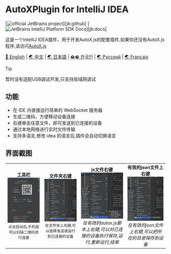 # AutoXPlugin for IntelliJ IDEA

[![official JetBrains project](https://jb.gg/badges/official-flat-square.svg)][jb:github]
[![JetBrains IntelliJ Platform SDK Docs](https://jb.gg/badges/docs.svg?style=flat-square)][jb:docs]

这是一个IntelliJ IDEA插件，用于开发AutoX.js的配套插件,如果你还没有AutoX.js程序,请访问[AutoX.js](https://github.com/aiselp/AutoX)

[🌟 English](README_en.md) | [🌏 中文](README.md) | [🌏 日本語](README_JP.md) | [�� 한국인](README_ko.md) | [🌏 Русский](README_ru.md) | [🌏 Français](README_fr.md)
> [!TIP]
> 暂时没有适配USB调试开发,只支持局域网调试

## 功能

- 在 IDE 内直接运行简单的 WebSocket 服务器
- 生成二维码，方便移动设备连接
- 右键单击任意文件，即可发送到已连接的设备
- 通过本地网络进行实时文件传输
- 支持多语言,修改 idea 的语言后,插件会自动切换语言 

## 界面截图
<div align="center">
<table>
<tr>

<td align="center">
<b>工具栏</b><br>
<img src="/img/%E6%88%AA%E5%B1%8F2025-04-03%2000.43.22.png" width="500" alt="微信赞赏码"><br>
<small>点击启动后,手机就可以扫描二维码进行连接</small>
</td>
<td align="center">
<b>文件夹右键</b><br>
<img src="img/%E6%88%AA%E5%B1%8F2025-04-02%2017.40.57.png" width="500" alt="支付宝赞赏码"><br>
<small>在文件夹上右键,可以选择发送或运行到已连接的设备</small>
</td>
<td align="center">
<b>js文件右键</b><br>
<img src="img/%E6%88%AA%E5%B1%8F2025-04-02%2017.40.39.png" width="500" alt="Alipay"><br>
<em>在有效的autox.js脚本上右键,可以对已连接的设备执行保存,运行,重新运行,结束</em>
</td>
<td align="center">
<b>有效的json文件上右键</b><br>
<img src="img/%E6%88%AA%E5%B1%8F2025-04-02%2017.41.36.png" width="500" alt="WeChat"><br>
<em>在有效的json文件上右键,可以把所在的目录保存到设备</em>
</td>
<!-- <td align="center">
<b>ETC</b><br>
<img src="img/etc.png" width="100" alt="ETC Address"><br>
ETC: 0xa2745f4CD5d32310AC01694ABDB28bA32D125a6b
</td>
</tr>
</table>
</div>

## 功能详细解释

因为一个有效的autox.js工程文件,其中包含一个project.json文件,所以,可以对包含project.json文件的文件夹进行操作"运行到设备"

- 保存项目到设备: 将右键的文件夹发送到连接的设备,操作成功后,可以在手机端看到文件
- 运行项目到设备: 将右键的文件夹发送到连接的设备,操作成功后,可以在手机端运行,但是不会把文件保存到设备
- 保存脚本到设备: 将右键单个文件发送到连接的设备,操作成功后,可以在手机端看到文件
- 运行脚本到设备: 将右键单个文件发送到连接的设备,操作成功后,可以在手机端运行,但是不会把文件保存到设备
- 重新运行脚本到设备: 将右键单个文件发送到连接的设备,操作成功后,可以在手机端运行,并把上次运行的程序先结束
- 结束脚本到设备: 操作成功后,可以在手机端结束运行同名的程序

## 安装

1. 从 Releases 页面下载最新版本
2. 在 IntelliJ IDEA 中，进入 `设置` > `插件` > `从磁盘安装插件...`
3. 选择下载的 `.zip` 文件
4. 重启 IntelliJ IDEA

## 使用方法

1. 在右侧边栏打开 **AutoXPlugin** 工具窗口
2. 点击 **"启动服务器"** 以启动 WebSocket 服务器
3. 使用移动设备扫描二维码
4. 在设备上连接到服务器
5. 右键单击项目中的任意文件，选择 **"发送到设备"**

## 从源码构建

1. 克隆此仓库
2. 在 IntelliJ IDEA 中导入项目
3. 使用 Gradle 构建项目：

   ```bash
   ./gradlew buildPlugin

## License

This project is licensed under the MIT License - see the LICENSE file for details.

## Acknowledgments

感谢 
[jetbrains sample](https://github.com/JetBrains/intellij-sdk-code-samples) 示例代码库
[https://github.com/wilinz/Auto.js-VSCode-Extension](https://github.com/wilinz/Auto.js-VSCode-Extension) 一个同功能的VSCode插件fork
